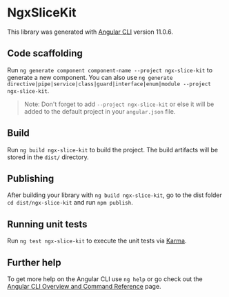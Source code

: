 # NgxSliceKit

This library was generated with [Angular CLI](https://github.com/angular/angular-cli) version 11.0.6.

## Code scaffolding

Run `ng generate component component-name --project ngx-slice-kit` to generate a new component. You can also use `ng generate directive|pipe|service|class|guard|interface|enum|module --project ngx-slice-kit`.
> Note: Don't forget to add `--project ngx-slice-kit` or else it will be added to the default project in your `angular.json` file. 

## Build

Run `ng build ngx-slice-kit` to build the project. The build artifacts will be stored in the `dist/` directory.

## Publishing

After building your library with `ng build ngx-slice-kit`, go to the dist folder `cd dist/ngx-slice-kit` and run `npm publish`.

## Running unit tests

Run `ng test ngx-slice-kit` to execute the unit tests via [Karma](https://karma-runner.github.io).

## Further help

To get more help on the Angular CLI use `ng help` or go check out the [Angular CLI Overview and Command Reference](https://angular.io/cli) page.
